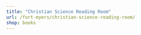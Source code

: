 ```yaml
---
title: "Christian Science Reading Room"
url: /fort-myers/christian-science-reading-room/
shop: books
---
```

